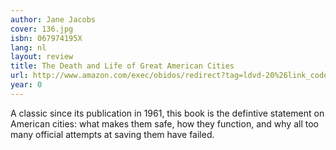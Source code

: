 ```yaml
---
author: Jane Jacobs
cover: 136.jpg
isbn: 067974195X
lang: nl
layout: review
title: The Death and Life of Great American Cities
url: http://www.amazon.com/exec/obidos/redirect?tag=ldvd-20%26link_code=xm2%26camp=2025%26creative=165953%26path=http://www.amazon.com/gp/redirect.html%253fASIN=067974195X%2526tag=ldvd-20%2526lcode=xm2%2526cID=2025%2526ccmID=165953%2526location=/o/ASIN/067974195X%25253FSubscriptionId=0VJDVJ14KM0P0VXDCQ82
year: 0
---
```


A classic since its publication in 1961, this book is the defintive statement on American cities: what makes them safe, how they function, and why all too many official attempts at saving them have failed.
